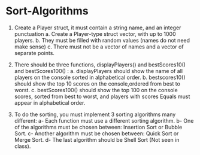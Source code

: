 # Sort-Algorithms

1. Create a Player struct, it must contain a string name, and an integer punctuation
  a. Create a Player-type struct vector, with up to 1000 players.
  b. They must be filled with random values (names do not need make sense)
  c. There must not be a vector of names and a vector of separate points.
  
2. There should be three functions, displayPlayers() and bestScores10() and bestScores100() :
  a. displayPlayers should show the name of all players on the console sorted in alphabetical order.
  b. bestscores10() should show the top 10 scores on the console,ordered from best to worst.
  c. bestScores100() should show the top 100 on the console scores, sorted from best to worst, and players with scores Equals must appear in alphabetical order.
  
3. To do the sorting, you must implement 3 sorting algorithms many different:
  a- Each function must use a different sorting algorithm.
  b- One of the algorithms must be chosen between: Insertion Sort or Bubble Sort.
  c- Another algorithm must be chosen between: Quick Sort or Merge Sort.
  d- The last algorithm should be Shell Sort (Not seen in class).
